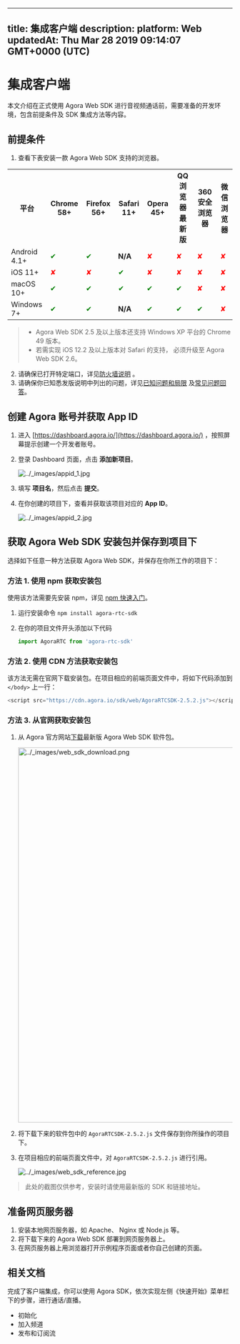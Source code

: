 
---
title: 集成客户端
description: 
platform: Web
updatedAt: Thu Mar 28 2019 09:14:07 GMT+0000 (UTC)
---
# 集成客户端
本文介绍在正式使用 Agora Web SDK 进行音视频通话前，需要准备的开发环境，包含前提条件及 SDK 集成方法等内容。

## 前提条件

1. 查看下表安装一款 Agora Web SDK 支持的浏览器。
  <table>
  <tr>
    <th>平台</th>
    <th>Chrome 58+</th>
    <th>Firefox 56+</th>
    <th>Safari 11+</th>
    <th>Opera 45+</th>
    <th>QQ 浏览器最新版</th>
    <th>360 安全浏览器</th>
    <th>微信浏览器</th>
  </tr>
  <tr>
    <td>Android 4.1+</td>
    <td><font color="green">✔</td>
    <td><font color="green">✔</td>
		<td><b>N/A</b></td>
    <td><font color="red">✘</td>
    <td><font color="red">✘</td>
    <td><font color="red">✘</td>
    <td><font color="red">✘</td>
  </tr>
  <tr>
    <td>iOS 11+</td>
    <td><font color="red">✘</td>
    <td><font color="red">✘</td>
    <td><font color="green">✔</td>
    <td><font color="red">✘</td>
    <td><font color="red">✘</td>
    <td><font color="red">✘</td>
    <td><font color="red">✘</td>
  </tr>
  <tr>
    <td>macOS 10+</td>
    <td><font color="green">✔</td>
    <td><font color="green">✔</td>
    <td><font color="green">✔</td>
    <td><font color="green">✔</td>
    <td><font color="green">✔</td>
    <td><font color="red">✘</td>
    <td><font color="red">✘</td>
  </tr>
  <tr>
    <td>Windows 7+</td>
    <td><font color="green">✔</td>
    <td><font color="green">✔</td>
		<td><b>N/A</b></td>
    <td><font color="green">✔</td>
    <td><font color="green">✔</td>
    <td><font color="green">✔</td>
    <td><font color="red">✘</td>
  </tr>
</table>

> - Agora Web SDK 2.5 及以上版本还支持 Windows XP 平台的 Chrome 49 版本。
> - 若需实现 iOS 12.2 及以上版本对 Safari 的支持， 必须升级至 Agora Web SDK 2.6。

2. 请确保已打开特定端口，详见[防火墙说明](../../cn/Agora%20Platform/firewall.md) 。
3. 请确保你已知悉发版说明中列出的问题，详见[已知问题和局限](../../cn/Interactive%20Broadcast/release_web_video.md) 及[常见问题回答](../../cn/Interactive%20Broadcast/websdk_related_faq.md)。

## 创建 Agora 账号并获取 App ID

1. 进入 [https://dashboard.agora.io/](https://dashboard.agora.io/) ，按照屏幕提示创建一个开发者账号。
2. 登录 Dashboard 页面，点击 **添加新项目**。

	<img alt="../_images/appid_1.jpg" src="https://web-cdn.agora.io/docs-files/cn/appid_1.jpg" />

1. 填写 **项目名**，然后点击 **提交**。
2. 在你创建的项目下，查看并获取该项目对应的 **App ID**。

	<img alt="../_images/appid_2.jpg" src="https://web-cdn.agora.io/docs-files/cn/appid_2.jpg" />



## 获取 Agora Web SDK 安装包并保存到项目下

选择如下任意一种方法获取 Agora Web SDK，并保存在你所工作的项目下：

### 方法 1. 使用 npm 获取安装包

使用该方法需要先安装 npm，详见 [npm 快速入门](https://www.npmjs.com.cn/getting-started/installing-node/)。

1. 运行安装命令
  `npm install agora-rtc-sdk`

	
2. 在你的项目文件开头添加以下代码

	```javascript
	import AgoraRTC from 'agora-rtc-sdk'
	```

### 方法 2. 使用 CDN 方法获取安装包

该方法无需在官网下载安装包。在项目相应的前端页面文件中，将如下代码添加到 `</body>` 上一行：

 ```javascript
<script src="https://cdn.agora.io/sdk/web/AgoraRTCSDK-2.5.2.js"></script>
```

### 方法 3. 从官网获取安装包

1. 从 Agora 官方网站[下载](https://docs.agora.io/cn/Agora%20Platform/downloads)最新版 Agora Web SDK 软件包。

	<img alt="../_images/web_sdk_download.png" src="https://web-cdn.agora.io/docs-files/cn/web_sdk_download.png" style="width: 840px"/>

2. 将下载下来的软件包中的 `AgoraRTCSDK-2.5.2.js` 文件保存到你所操作的项目下。
3. 在项目相应的前端页面文件中，对 `AgoraRTCSDK-2.5.2.js` 进行引用。

	<img alt="../_images/web_sdk_reference.jpg" src="https://web-cdn.agora.io/docs-files/cn/web_sdk_reference.jpg" />

> 此处的截图仅供参考，安装时请使用最新版的 SDK 和链接地址。

## 准备网页服务器

1. 安装本地网页服务器，如 Apache、 Nginx 或 Node.js 等。
2. 将下载下来的 Agora Web SDK 部署到网页服务器上。
3. 在网页服务器上用浏览器打开示例程序页面或者你自己创建的页面。

## 相关文档

完成了客户端集成，你可以使用 Agora SDK，依次实现左侧《快速开始》菜单栏下的步骤，进行通话/直播。
- 初始化
- 加入频道
- 发布和订阅流
